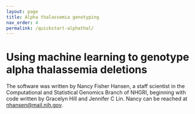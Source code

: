 ```yaml
---
layout: page
title: Alpha thalassemia genotyping
nav_order: 4
permalink: /quickstart-alphathal/
---
```


# Using machine learning to genotype  alpha thalassemia deletions

The software was written by Nancy Fisher Hansen, a staff scientist in the Computational and Statistical Genomics Branch of NHGRI, beginning with code written by Gracelyn Hill and Jennifer C Lin. Nancy can be reached at nhansen@mail.nih.gov.
